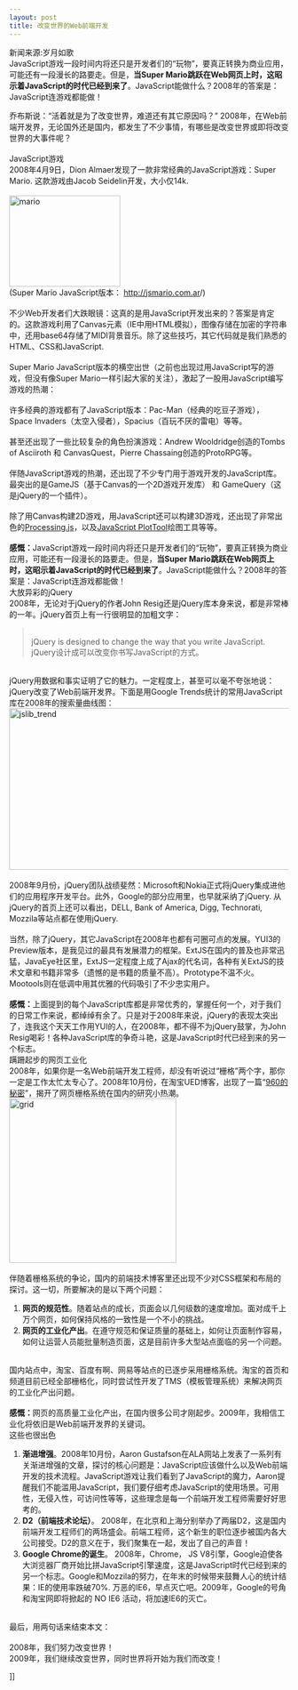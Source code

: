 ```yaml
---
layout: post
title: 改变世界的Web前端开发
---
```

<p><a href="/topics/305.htm"></a></p>
<p>新闻来源:岁月如歌<br />JavaScript游戏一段时间内将还只是开发者们的“玩物”，要真正转换为商业应用，可能还有一段漫长的路要走。但是，<strong>当Super Mario跳跃在Web网页上时，这昭示着JavaScript的时代已经到来了</strong>。JavaScript能做什么？2008年的答案是：JavaScript连游戏都能做！</p>
<p>乔布斯说：“活着就是为了改变世界，难道还有其它原因吗？” 2008年，在Web前端开发界，无论国外还是国内，都发生了不少事情，有哪些是改变世界或即将改变世界的大事件呢？<br /><br />JavaScript游戏 <br />2008年4月9日，Dion Almaer发现了一款非常经典的JavaScript游戏：Super Mario. 这款游戏由Jacob Seidelin开发，大小仅14k.<br /><br /><img height="164" width="200" src="http://img.cnbeta.com/newsimg/090113/1212260114472522.png" alt="mario" title="mario" class="alignnone size-full wp-image-957" /><br />(Super Mario JavaScript版本： <a href="http://jsmario.com.ar/">http://jsmario.com.ar</a>/)<br /><br />不少Web开发者们大跌眼镜：这真的是用JavaScript开发出来的？答案是肯定的。这款游戏利用了Canvas元素（IE中用HTML模拟），图像存储在加密的字符串中，还用base64存储了MIDI背景音乐。除了这些技巧，其它代码就是我们熟悉的HTML、CSS和JavaScript.<br /><br />Super Mario JavaScript版本的横空出世（之前也出现过用JavaScript写的游戏，但没有像Super Mario一样引起大家的关注），激起了一股用JavaScript编写游戏的热潮：<br /><br />许多经典的游戏都有了JavaScript版本：Pac-Man（经典的吃豆子游戏）， Space Invaders（太空入侵者），Spacius（百玩不厌的雷电）等等。<br /><br />甚至还出现了一些比较复杂的角色扮演游戏：Andrew Wooldridge创造的Tombs of Asciiroth 和 CanvasQuest，Pierre Chassaing创造的ProtoRPG等。<br /><br />伴随JavaScript游戏的热潮，还出现了不少专门用于游戏开发的JavaScript库。最突出的是GameJS（基于Canvas的一个2D游戏开发库） 和 GameQuery（这是jQuery的一个插件）。<br /><br />除了用Canvas构建2D游戏，用JavaScript还可以构建3D游戏，还出现了非常出色的<a href="http://dev.jquery.com/~john/processing.js/">Processing.js</a>，以及<a href="http://www.jslab.dk/plottool.htm">JavaScript PlotTool</a>绘图工具等等。<br /><br /><strong>感慨：</strong>JavaScript游戏一段时间内将还只是开发者们的“玩物”，要真正转换为商业应用，可能还有一段漫长的路要走。但是，<strong>当Super Mario跳跃在Web网页上时，这昭示着JavaScript的时代已经到来了</strong>。JavaScript能做什么？2008年的答案是：JavaScript连游戏都能做！<br />大放异彩的jQuery <br />2008年，无论对于jQuery的作者John Resig还是jQuery库本身来说，都是非常棒的一年。jQuery首页上有一行很明显的加粗文字：</p>
<blockquote><br />jQuery is designed to change the way that you write JavaScript.<br />jQuery设计成可以改变你书写JavaScript的方式。 <br /></blockquote>
<p><br />jQuery用数据和事实证明了它的魅力。一定程度上，甚至可以毫不夸张地说：jQuery改变了Web前端开发界。下面是用Google Trends统计的常用JavaScript库在2008年的搜索量曲线图：<br /><img height="291" width="550" src="http://img.cnbeta.com/newsimg/090113/12122911061047982.png" alt="jslib_trend" title="jslib_trend" class="alignnone size-full wp-image-958" /><br /><br />2008年9月份，jQuery团队战绩斐然：Microsoft和Nokia正式将jQuery集成进他们的应用程序开发平台。此外，Google的部分应用里，也早就采纳了jQuery. 从jQuery的首页上还可以看出，DELL, Bank of America, Digg, Technorati, Mozzila等站点都在使用jQuery.<br /><br />当然，除了jQuery，其它JavaScript在2008年也都有可圈可点的发展。YUI3的Preview版本，是我见过的最具有发展潜力的框架。ExtJS在国内的普及也非常迅猛，JavaEye社区里，ExtJS一定程度上成了Ajax的代名词，各种有关ExtJS的技术文章和书籍非常多（遗憾的是书籍的质量不高）。Prototype不温不火。Mootools则在低调中用其优雅的代码吸引了不少忠实用户。<br /><br /><strong>感慨：</strong>上面提到的每个JavaScript库都是非常优秀的，掌握任何一个，对于我们的日常工作来说，都绰绰有余了。只是对于2008年来说，jQuery的表现太突出了，连我这个天天工作用YUI的人，在2008年，都不得不为jQuery鼓掌，为John Resig喝彩！各种JavaScript库的争奇斗艳，这是JavaScript时代已经到来的另一个标志。<br />蹒跚起步的网页工业化 <br />2008年，如果你是一名Web前端开发工程师，却没有听说过“栅格”两个字，那你一定是工作太忙太专心了。2008年10月份，在淘宝UED博客，出现了一篇“<a href="http://lifesinger.org/blog/?p=375">960的秘密</a>”，揭开了网页栅格系统在国内的研究小热潮。<br /><img height="296" width="301" src="http://img.cnbeta.com/newsimg/090113/12123521271340064.png" alt="grid" title="grid" class="alignnone size-full wp-image-959" /> <br /><br />伴随着栅格系统的争论，国内的前端技术博客里还出现不少对CSS框架和布局的探讨。这一切，所要解决的是以下两个问题：</p>
<ol>
<li><strong>网页的规范性</strong>。随着站点的成长，页面会以几何级数的速度增加。面对成千上万个网页，如何保持风格的一致性是一个不小的挑战。 </li>
<li><strong>网页的工业化产出</strong>。在遵守规范和保证质量的基础上，如何让页面制作容易，如何让运营人员能批量制造页面，这是目前许多大型站点面临的另一个问题。 </li>
</ol>
<p><br />国内站点中，淘宝、百度有啊、网易等站点的已逐步采用栅格系统。淘宝的首页和频道目前已经全部栅格化，同时尝试性开发了TMS（模板管理系统）来解决网页的工业化产出问题。<br /><br /><strong>感慨：</strong>网页的高质量工业化产出，在国内很多公司才刚起步。2009年，我相信工业化将依旧是Web前端开发界的关键词。<br />这些也很出色 </p>
<ol>
<li><strong>渐进增强</strong>。2008年10月份，Aaron Gustafson在ALA网站上发表了一系列有关渐进增强的文章，探讨的核心问题是：JavaScript应该做什么以及Web前端开发的技术流程。JavaScript游戏让我们看到了JavaScript的魔力，Aaron提醒我们不能滥用JavaScript，我们要仔细考虑JavaScript的使用场景。可用性，无侵入性，可访问性等等，这些理念是每一个前端开发工程师需要好好思考的。 </li>
<li><strong>D2（前端技术论坛）</strong>。 2008年，在北京和上海分别举办了两届D2，这是国内前端开发工程师们的两场盛会。前端工程师，这个新生的职位逐步被国内各大公司接受。D2的意义在于，我们聚集在一起，发出了自己的声音！ </li>
<li><strong>Google Chrome的诞生</strong>。 2008年，Chrome， JS V8引擎，Google迫使各大浏览器厂商开始比拼JavaScript引擎速度，这是JavaScript时代已经到来的另一个标志。Google和Mozzila的努力，在年末的时候带来鼓舞人心的统计结果：IE的使用率跌破70%. 万恶的IE6，早点灭亡吧。2009年，Google的号角和淘宝网即将掀起的 NO IE6 活动，将加速IE6的灭亡。 </li>
</ol>
<p><br />最后，用两句话来结束本文：<br /><br />2008年，我们努力改变世界！<br />2009年，我们继续改变世界，同时世界将开始为我们而改变！</p>]]